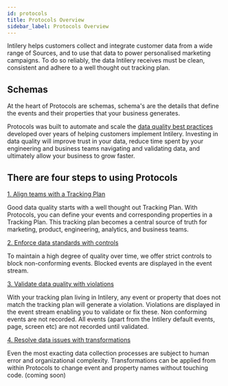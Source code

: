 ```yaml
---
id: protocols
title: Protocols Overview
sidebar_label: Protocols Overview
---
```


Intilery helps customers collect and integrate customer data from a wide range of 
Sources, and to use that data to power personalised marketing campaigns. To do so 
reliably, the data Intilery receives must be clean, consistent and adhere to a well 
thought out tracking plan.

## Schemas

At the heart of Protocols are schemas, schema's are the details that define the 
events and their properties that your business generates.

Protocols was built to automate and scale the
[data quality best practices](/docs/guides/data-collection) developed over years of
helping customers implement Intilery. Investing in data quality will improve trust in
your data, reduce time spent by your engineering and business teams navigating and
validating data, and ultimately allow your business to grow faster.

## There are four steps to using Protocols

[1. Align teams with a Tracking Plan](/docs/guides/tracking-plan)

Good data quality starts with a well thought out Tracking Plan. With Protocols, 
you can define your events and corresponding properties in a Tracking Plan.
This tracking plan becomes a central source of truth for marketing, product,
engineering, analytics, and business teams.

[2. Enforce data standards with controls](/docs/guides/data-collection)

To maintain a high degree of quality over time, we offer strict controls to block 
non-conforming events. Blocked events are displayed in the event stream.

[3. Validate data quality with violations](/docs/guides/validate)

With your tracking plan living in Intilery, any event or property that does not 
match the tracking plan will generate a violation. Violations are displayed in the
event stream enabling you to validate or fix these. Non conforming events are not 
recorded. All events (apart from the Intilery default events, page, screen etc) are
not recorded until validated.

[4. Resolve data issues with transformations](/docs/guides/protocols)

Even the most exacting data collection processes are subject to human error and
organizational complexity. Transformations can be applied from within Protocols
to change event and property names without touching code. (coming soon)

